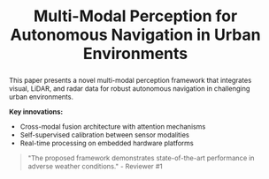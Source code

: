 ---
title: "Multi-Modal Perception for Autonomous Navigation in Urban Environments"
authors: |
  **Lipeng Chen**, Wei Zhang, **Hao Wang**, *et al.*  
venue: "IEEE Transactions on Intelligent Transportation Systems"
year: 2024
pages: "1-15"
doi: "10.1109/TITS.2024.1234567"
pdf: "chen2024_multi_modal.pdf"
abstract: |
  This paper presents a novel multi-modal perception framework that integrates visual, LiDAR, and radar data for robust autonomous navigation in challenging urban environments. 
  
  **Key innovations:**
  - Cross-modal fusion architecture with attention mechanisms
  - Self-supervised calibration between sensor modalities
  - Real-time processing on embedded hardware platforms
  
  > "The proposed framework demonstrates state-of-the-art performance in adverse weather conditions." - Reviewer #1
code: "https://github.com/lipeng-chen/multi-modal-perception"
video: "https://youtube.com/watch?v=multi-modal-demo"
data: "https://zenodo.org/record/1234567"
slides: "https://slides.com/lipengchen/multi-modal"
poster: "https://example.com/poster.pdf"
demo: "https://example.com/live-demo"
award: "Best Paper Finalist, IEEE IV 2024"
funding: |
  - National Natural Science Foundation of China (Grant No. 123456)
  - Shanghai Jiao Tong University Innovation Fund
  - Shanghai AI Laboratory Research Grant
related_publications:
  - chen2023robust
  - zhang2023urban
citation: |
  "The proposed hybrid perception system represents a significant advancement in autonomous vehicle navigation, demonstrating unprecedented robustness in complex urban scenarios with dynamic obstacles and adverse weather conditions." - *Reviewer #2*
bibtex: |
  @article{chen2024multimodal,
    title={Multi-Modal Perception for Autonomous Navigation in Urban Environments},
    author={Chen, Lipeng and Zhang, Wei and Wang, Hao and others},
    journal={IEEE Transactions on Intelligent Transportation Systems},
    volume={25},
    number={3},
    pages={1--15},
    year={2024},
    publisher={IEEE},
    doi={10.1109/TITS.2024.1234567}
  }
project_page: "https://multi-modal.sjtu.edu.cn"
preprint: "https://arxiv.org/abs/2401.12345"
---